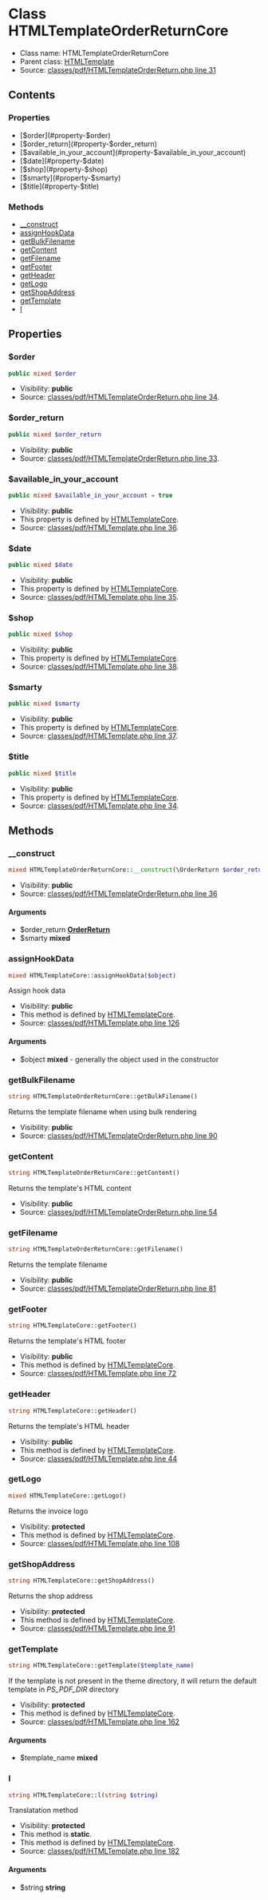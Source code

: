 Class HTMLTemplateOrderReturnCore
=====================





* Class name: HTMLTemplateOrderReturnCore
* Parent class: [HTMLTemplate](class.HTMLTemplateCore.md)
* Source: [classes/pdf/HTMLTemplateOrderReturn.php line 31](https://github.com/PrestaShop/PrestaShop/blob/1.5.1.0/classes/pdf/HTMLTemplateOrderReturn.php#L31)


Contents
--------


### Properties

* [$order](#property-$order)
* [$order_return](#property-$order_return)
* [$available_in_your_account](#property-$available_in_your_account)
* [$date](#property-$date)
* [$shop](#property-$shop)
* [$smarty](#property-$smarty)
* [$title](#property-$title)

### Methods

* [__construct](#method-__construct)
* [assignHookData](#method-assignHookData)
* [getBulkFilename](#method-getBulkFilename)
* [getContent](#method-getContent)
* [getFilename](#method-getFilename)
* [getFooter](#method-getFooter)
* [getHeader](#method-getHeader)
* [getLogo](#method-getLogo)
* [getShopAddress](#method-getShopAddress)
* [getTemplate](#method-getTemplate)
* [l](#method-l)




Properties
----------


### <a name="property-$order"></a>$order

```php
public mixed $order
```





* Visibility: **public**
* Source: [classes/pdf/HTMLTemplateOrderReturn.php line 34](https://github.com/PrestaShop/PrestaShop/blob/1.5.1.0/classes/pdf/HTMLTemplateOrderReturn.php#L34).


### <a name="property-$order_return"></a>$order_return

```php
public mixed $order_return
```





* Visibility: **public**
* Source: [classes/pdf/HTMLTemplateOrderReturn.php line 33](https://github.com/PrestaShop/PrestaShop/blob/1.5.1.0/classes/pdf/HTMLTemplateOrderReturn.php#L33).


### <a name="property-$available_in_your_account"></a>$available_in_your_account

```php
public mixed $available_in_your_account = true
```





* Visibility: **public**
* This property is defined by [HTMLTemplateCore](class.HTMLTemplateCore.md).
* Source: [classes/pdf/HTMLTemplate.php line 36](https://github.com/PrestaShop/PrestaShop/blob/1.5.1.0/classes/pdf/HTMLTemplate.php#L36).


### <a name="property-$date"></a>$date

```php
public mixed $date
```





* Visibility: **public**
* This property is defined by [HTMLTemplateCore](class.HTMLTemplateCore.md).
* Source: [classes/pdf/HTMLTemplate.php line 35](https://github.com/PrestaShop/PrestaShop/blob/1.5.1.0/classes/pdf/HTMLTemplate.php#L35).


### <a name="property-$shop"></a>$shop

```php
public mixed $shop
```





* Visibility: **public**
* This property is defined by [HTMLTemplateCore](class.HTMLTemplateCore.md).
* Source: [classes/pdf/HTMLTemplate.php line 38](https://github.com/PrestaShop/PrestaShop/blob/1.5.1.0/classes/pdf/HTMLTemplate.php#L38).


### <a name="property-$smarty"></a>$smarty

```php
public mixed $smarty
```





* Visibility: **public**
* This property is defined by [HTMLTemplateCore](class.HTMLTemplateCore.md).
* Source: [classes/pdf/HTMLTemplate.php line 37](https://github.com/PrestaShop/PrestaShop/blob/1.5.1.0/classes/pdf/HTMLTemplate.php#L37).


### <a name="property-$title"></a>$title

```php
public mixed $title
```





* Visibility: **public**
* This property is defined by [HTMLTemplateCore](class.HTMLTemplateCore.md).
* Source: [classes/pdf/HTMLTemplate.php line 34](https://github.com/PrestaShop/PrestaShop/blob/1.5.1.0/classes/pdf/HTMLTemplate.php#L34).


Methods
-------


### <a name="method-__construct"></a>__construct

```php
mixed HTMLTemplateOrderReturnCore::__construct(\OrderReturn $order_return, $smarty)
```





* Visibility: **public**
* Source: [classes/pdf/HTMLTemplateOrderReturn.php line 36](https://github.com/PrestaShop/PrestaShop/blob/1.5.1.0/classes/pdf/HTMLTemplateOrderReturn.php#L36)


#### Arguments
* $order_return **[OrderReturn](class.OrderReturnCore.md)**
* $smarty **mixed**



### <a name="method-assignHookData"></a>assignHookData

```php
mixed HTMLTemplateCore::assignHookData($object)
```

Assign hook data



* Visibility: **public**
* This method is defined by [HTMLTemplateCore](class.HTMLTemplateCore.md).
* Source: [classes/pdf/HTMLTemplate.php line 126](https://github.com/PrestaShop/PrestaShop/blob/1.5.1.0/classes/pdf/HTMLTemplate.php#L126)


#### Arguments
* $object **mixed** - generally the object used in the constructor



### <a name="method-getBulkFilename"></a>getBulkFilename

```php
string HTMLTemplateOrderReturnCore::getBulkFilename()
```

Returns the template filename when using bulk rendering



* Visibility: **public**
* Source: [classes/pdf/HTMLTemplateOrderReturn.php line 90](https://github.com/PrestaShop/PrestaShop/blob/1.5.1.0/classes/pdf/HTMLTemplateOrderReturn.php#L90)




### <a name="method-getContent"></a>getContent

```php
string HTMLTemplateOrderReturnCore::getContent()
```

Returns the template's HTML content



* Visibility: **public**
* Source: [classes/pdf/HTMLTemplateOrderReturn.php line 54](https://github.com/PrestaShop/PrestaShop/blob/1.5.1.0/classes/pdf/HTMLTemplateOrderReturn.php#L54)




### <a name="method-getFilename"></a>getFilename

```php
string HTMLTemplateOrderReturnCore::getFilename()
```

Returns the template filename



* Visibility: **public**
* Source: [classes/pdf/HTMLTemplateOrderReturn.php line 81](https://github.com/PrestaShop/PrestaShop/blob/1.5.1.0/classes/pdf/HTMLTemplateOrderReturn.php#L81)




### <a name="method-getFooter"></a>getFooter

```php
string HTMLTemplateCore::getFooter()
```

Returns the template's HTML footer



* Visibility: **public**
* This method is defined by [HTMLTemplateCore](class.HTMLTemplateCore.md).
* Source: [classes/pdf/HTMLTemplate.php line 72](https://github.com/PrestaShop/PrestaShop/blob/1.5.1.0/classes/pdf/HTMLTemplate.php#L72)




### <a name="method-getHeader"></a>getHeader

```php
string HTMLTemplateCore::getHeader()
```

Returns the template's HTML header



* Visibility: **public**
* This method is defined by [HTMLTemplateCore](class.HTMLTemplateCore.md).
* Source: [classes/pdf/HTMLTemplate.php line 44](https://github.com/PrestaShop/PrestaShop/blob/1.5.1.0/classes/pdf/HTMLTemplate.php#L44)




### <a name="method-getLogo"></a>getLogo

```php
mixed HTMLTemplateCore::getLogo()
```

Returns the invoice logo



* Visibility: **protected**
* This method is defined by [HTMLTemplateCore](class.HTMLTemplateCore.md).
* Source: [classes/pdf/HTMLTemplate.php line 108](https://github.com/PrestaShop/PrestaShop/blob/1.5.1.0/classes/pdf/HTMLTemplate.php#L108)




### <a name="method-getShopAddress"></a>getShopAddress

```php
string HTMLTemplateCore::getShopAddress()
```

Returns the shop address



* Visibility: **protected**
* This method is defined by [HTMLTemplateCore](class.HTMLTemplateCore.md).
* Source: [classes/pdf/HTMLTemplate.php line 91](https://github.com/PrestaShop/PrestaShop/blob/1.5.1.0/classes/pdf/HTMLTemplate.php#L91)




### <a name="method-getTemplate"></a>getTemplate

```php
string HTMLTemplateCore::getTemplate($template_name)
```

If the template is not present in the theme directory, it will return the default template
in _PS_PDF_DIR_ directory



* Visibility: **protected**
* This method is defined by [HTMLTemplateCore](class.HTMLTemplateCore.md).
* Source: [classes/pdf/HTMLTemplate.php line 162](https://github.com/PrestaShop/PrestaShop/blob/1.5.1.0/classes/pdf/HTMLTemplate.php#L162)


#### Arguments
* $template_name **mixed**



### <a name="method-l"></a>l

```php
string HTMLTemplateCore::l(string $string)
```

Translatation method



* Visibility: **protected**
* This method is **static**.
* This method is defined by [HTMLTemplateCore](class.HTMLTemplateCore.md).
* Source: [classes/pdf/HTMLTemplate.php line 182](https://github.com/PrestaShop/PrestaShop/blob/1.5.1.0/classes/pdf/HTMLTemplate.php#L182)


#### Arguments
* $string **string**



